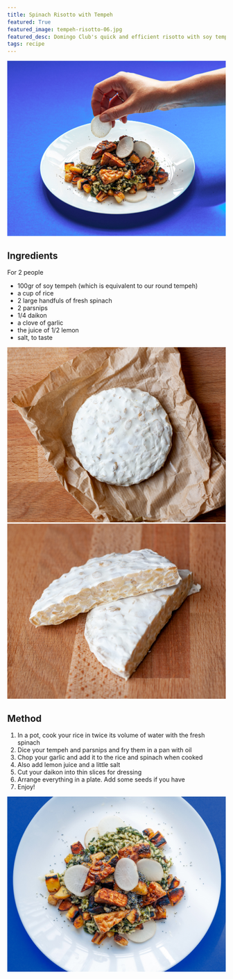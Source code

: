 ```yaml
---
title: Spinach Risotto with Tempeh
featured: True
featured_image: tempeh-risotto-06.jpg
featured_desc: Domingo Club's quick and efficient risotto with soy tempeh for even more deliciousness
tags: recipe
---
```


![](tempeh-risotto-06.jpg)

## Ingredients

For 2 people

- 100gr of soy tempeh (which is equivalent to our round tempeh)
- a cup of rice
- 2 large handfuls of fresh spinach
- 2 parsnips
- 1/4 daikon
- a clove of garlic
- the juice of 1/2 lemon
- salt, to taste

![A fresh soy tempeh made with our Domingo fermenter](tempeh-risotto-01.jpg)
![yummy](tempeh-risotto-02.jpg)

## Method

1. In a pot, cook your rice in twice its volume of water with the fresh spinach
2. Dice your tempeh and parsnips and fry them in a pan with oil
3. Chop your garlic and add it to the rice and spinach when cooked
4. Also add lemon juice and a little salt
5. Cut your daikon into thin slices for dressing
6. Arrange everything in a plate. Add some seeds if you have
7. Enjoy!

![](tempeh-risotto-05.jpg)
